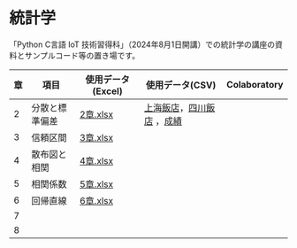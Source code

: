 # 統計学
「Python C言語 IoT 技術習得科」（2024年8月1日開講）での統計学の講座の資料とサンプルコード等の置き場です。

| 章 | 項目 | 使用データ(Excel) | 使用データ(CSV) | Colaboratory |
| --- | --- | --- | --- | --- |
| 2 | 分散と標準偏差 | [2章.xlsx](https://github.com/202408pythonciot/Statistics/blob/main/_Textbook/Lesson_02/Sample_Data/2%E7%AB%A0.xlsx?raw=true) | [上海飯店](https://github.com/202408pythonciot/Statistics/blob/main/_Textbook/Lesson_02/Sample_Data/shisen_tofu.csv)，[四川飯店](https://github.com/202408pythonciot/Statistics/blob/main/_Textbook/Lesson_02/Sample_Data/shisen_tofu.csv) ，[成績](https://github.com/202408pythonciot/Statistics/blob/main/_Textbook/Lesson_02/Sample_Data/exam_score.csv) |
| 3 | 信頼区間 | [3章.xlsx](https://github.com/202408pythonciot/Statistics/blob/main/_Textbook/Lesson_03/Sample_Data/3%E7%AB%A0.xlsx?raw=true) |  |
| 4 | 散布図と相関 | [4章.xlsx](https://github.com/202408pythonciot/Statistics/blob/main/_Textbook/Lesson_04/Sample_Data/4%E7%AB%A0.xlsx?raw=true) |  |
| 5 | 相関係数 | [5章.xlsx](https://github.com/202408pythonciot/Statistics/blob/main/_Textbook/Lesson_05/Sample_Data/5%E7%AB%A0.xlsx?raw=true) |  |
| 6 | 回帰直線 | [6章.xlsx](https://github.com/202408pythonciot/Statistics/blob/main/_Textbook/Lesson_06/Sample_Data/6%E7%AB%A0.xlsx?raw=true) |  |
| 7 | 
| 8 |
